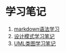 # 学习笔记

1. [markdown语法学习][markdownurl]
2. [设计模式学习笔记][designpatterns]
3. [UML类图学习笔记][umlclass]



[markdownurl]:https://github.com/a124779683/blog/blob/master/study/markdown%20practice.md ("markdown语法学习")

[designpatterns]:https://github.com/a124779683/blog/tree/master/study/design%20patterns ("设计模式学习笔记")

[umlclass]:https://github.com/a124779683/blog/tree/master/study/design%20patterns ("UML类图学习笔记")

